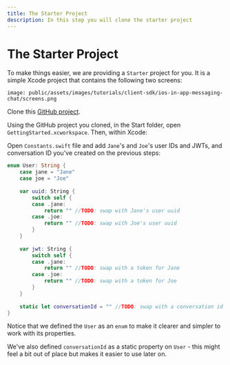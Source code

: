 ```yaml
---
title: The Starter Project
description: In this step you will clone the starter project
---
```


# The Starter Project

To make things easier, we are providing a `Starter` project for you. It is a simple Xcode project that contains the following two screens:

```screenshot
image: public/assets/images/tutorials/client-sdk/ios-in-app-messaging-chat/screens.png
```

Clone this [GitHub project](https://github.com/Nexmo/ClientSDK-Get-Started-Messaging-Swift).

Using the GitHub project you cloned, in the Start folder, open `GettingStarted.xcworkspace`. Then, within Xcode:

    
Open `Constants.swift` file and add `Jane`'s and `Joe`'s user IDs and JWTs, and conversation ID you've created on the previous steps:

```swift
enum User: String {
    case jane = "Jane"
    case joe = "Joe"
    
    var uuid: String {
        switch self {
        case .jane:
            return "" //TODO: swap with Jane's user uuid
        case .joe:
            return "" //TODO: swap with Joe's user uuid
        }
    }
    
    var jwt: String {
        switch self {
        case .jane:
            return "" //TODO: swap with a token for Jane
        case .joe:
            return "" //TODO: swap with a token for Joe
        }
    }
    
    static let conversationId = "" //TODO: swap with a conversation id
}

```

Notice that we defined the `User` as an `enum` to make it clearer and simpler to work with its properties. 

We've also defined `conversationId` as a static property on `User` - this might feel a bit out of place but makes it easier to use later on.
